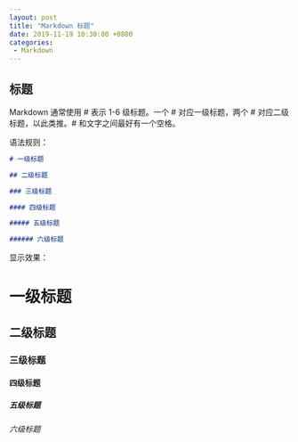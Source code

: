 ```yaml
---
layout: post
title: "Markdown 标题"
date: 2019-11-19 10:30:00 +0800
categories: 
 - Markdown
---
```


## 标题

Markdown 通常使用 \# 表示 1-6 级标题。一个 \# 对应一级标题，两个 \# 对应二级标题，以此类推。\# 和文字之间最好有一个空格。

<!-- more -->

语法规则：
```markdown
# 一级标题

## 二级标题

### 三级标题

#### 四级标题

##### 五级标题

###### 六级标题
```
显示效果：

# 一级标题
## 二级标题
### 三级标题
#### 四级标题
##### 五级标题
###### 六级标题
